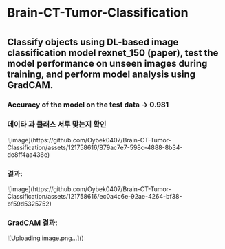 <h1> Brain-CT-Tumor-Classification<h1/>
<h2>Classify objects using DL-based image classification model rexnet_150 (paper), test the model performance on unseen images during training, and perform model analysis using GradCAM.</h2>
<h3> Accuracy of the model on the test data -> 0.981 </h3>
  <h3>데이타 과 클래스 서루 맟는지 확인 </h3>
![image](https://github.com/Oybek0407/Brain-CT-Tumor-Classification/assets/121758616/879ac7e7-598c-4888-8b34-de8ff4aa436e)
<h3>결과:  </h3>
![image](https://github.com/Oybek0407/Brain-CT-Tumor-Classification/assets/121758616/ec0a4c6e-92ae-4264-bf38-bf59d5325752)
<h3> GradCAM 결과:  </h3>
![Uploading image.png…]()
